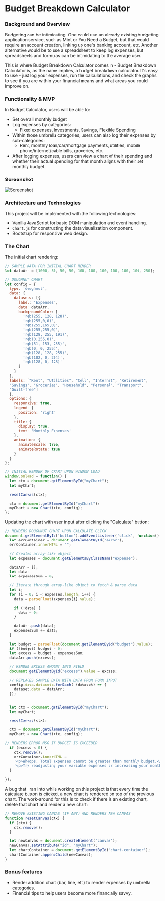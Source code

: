 # Budget Breakdown Calculator

### Background and Overview

Budgeting can be intimidating. One could use an already existing budgeting application service, such as Mint or You Need a Budget, but that would require an account creation, linking up one's banking account, etc. Another alternative would be to use a spreadsheet to keep log expenses, but spreadsheets and formulas can be intimidating to the average user.

This is where Budget Breakdown Calculator comes in - Budget Breakdown Calculator is, as the name implies, a budget breakdown calculator. It's easy to use - just log your expenses, run the calculations, and check the graphs to see if you are within your financial means and what areas you could improve on.

### Functionality & MVP  

In Budget Calculator, users will be able to:

- Set overall monthly budget
- Log expenses by categories:
  - Fixed expenses, Investments, Savings, Flexible Spending
- Within those umbrella categories, users can also log their expenses by sub-categories:
  - Rent, monthly loan/car/mortgage payments, utilities, mobile phone/internet/cable bills, groceries, etc.
- After logging expenses, users can view a chart of their spending and whether their actual spending for that month aligns with their set monthly budget.


### Screenshot
![Screenshot][screenshot]

### Architecture and Technologies

This project will be implemented with the following technologies:

- Vanilla JavaScript for basic DOM manipulation and event handling.
- `Chart.js` for constructing the data visualization component.
- Bootstrap for responsive web design.

### The Chart
The initial chart rendering:
```JavaScript
// SAMPLE DATA FOR INITIAL CHART RENDER
let dataArr = [1000, 50, 50, 50, 100, 100, 100, 100, 100, 100, 250];

// DOUGHNUT CHART
let config = {
  type: 'doughnut',
  data: {
    datasets: [{
      label: 'Expenses',
      data: dataArr,
      backgroundColor: [
        'rgb(255, 128, 128)',
        'rgb(255,0,0)',
        'rgb(255,165,0)',
        'rgb(255,255,0)',
        'rgb(128, 255, 191)',
        'rgb(0,255,0)',
        'rgb(51, 153, 255)',
        'rgb(0, 0, 255)',
        'rgb(128, 128, 255)',
        'rgb(102, 0, 204)',
        'rgb(128, 0, 128)'
      ]
    }
  ],
  labels: ["Rent", "Utilities", "Cell", "Internet", "Retirement",
  "Savings", "Groceries", "Household", "Personal", "Transport",
  "Guilt-free"]
  },
  options: {
    responsive: true,
    legend: {
      position: 'right'
    },
    title: {
      display: true,
      text: 'Monthly Expenses'
    },
    animation: {
      animateScale: true,
      animateRotate: true
    }
  }
};

// INITIAL RENDER OF CHART UPON WINDOW LOAD
window.onload = function() {
  let ctx = document.getElementById("myChart");
  let myChart;

  resetCanvas(ctx);

  ctx = document.getElementById("myChart");
  myChart = new Chart(ctx, config);
};
```

Updating the chart with user input after clicking the "Calculate" button:

```JavaScript
// RENDERS DOUGHNUT CHART UPON CALCULATE CLICK
document.getElementById('button').addEventListener('click', function() {
  let errContainer = document.getElementById('error');
  errContainer.innerHTML = "";

  // Creates array-like object
  let expenses = document.getElementsByClassName("expense");

  dataArr = [];
  let data;
  let expensesSum = 0;

  // Iterate through array-like object to fetch & parse data
  let i;
  for (i = 0; i < expenses.length; i++) {
    data = parseFloat(expenses[i].value);

    if (!data) {
      data = 0;
    }

    dataArr.push(data);
    expensesSum += data;
  }

  let budget = parseFloat(document.getElementById("budget").value);
  if (!budget) budget = 0;
  let excess = budget - expensesSum;
  dataArr.push(excess);

  // RENDER EXCESS AMOUNT INTO FIELD
  document.getElementById("excess").value = excess;

  // REPLACES SAMPLE DATA WITH DATA FROM FORM INPUT
  config.data.datasets.forEach( (dataset) => {
    dataset.data = dataArr;
  });


  let ctx = document.getElementById("myChart");
  let myChart;

  resetCanvas(ctx);

  ctx = document.getElementById("myChart");
  myChart = new Chart(ctx, config);

// RENDERS ERROR MSG IF BUDGET IS EXCEEDED
  if (excess < 0) {
    ctx.remove();
    errContainer.innerHTML =
    '<p>Whoops. Total expenses cannot be greater than monthly budget.</p>' +
    '<p>Try readjusting your variable expenses or increasing your monthly budget.</p>';
  }

});
```

A bug that I ran into while working on this project is that every time the calculate button is clicked, a new chart is rendered on top of the previous chart. The work-around for this is to check if there is an existing chart, delete that chart and render a new chart:

```JavaScript
// REMOVE EXISTING CANVAS (IF ANY) AND RENDERS NEW CANVAS
function resetCanvas(ctx) {
  if (ctx) {
    ctx.remove();
  }

  let newCanvas = document.createElement('canvas');
  newCanvas.setAttribute("id", "myChart");
  let chartContainer = document.getElementById('chart-container');
  chartContainer.appendChild(newCanvas);
}
```


### Bonus features
- Render addition chart (bar, line, etc) to render expenses by umbrella categories.
- Financial tips to help users become more financially savvy.

[screenshot]: ./docs/Screenshots/bbc-normal-std.gif

<!-- ## Extra to-dos:
- [x] Make it work if I accidentally clear an input field. (I did that, and it told me that my guilt-free spending was NaN.)
- [ ] It would be awesome to see the chart grouped initially by category (Fixed Expenses, Investments/Savings, Variable Expenses, Guilt-free Spending), then show a detailed graph for each section.
- [ ] Alternatively, you could show several charts based on the same data. Where you've already learned how to make the doughnut chart, I imagine that this would be fairly simple for you to implement.
- [ ] I want to see some bolder styling, overall. For data-viz projects, I'm a big fan of dashboard tiles (if you do a google image search for 'dashboard' or 'dashboard tiles', you might find something to inspire your design).
- [x] Make sure to get hover styles on your clickable elements (Eli is a stickler about this. It should respond to user actions.) -->
